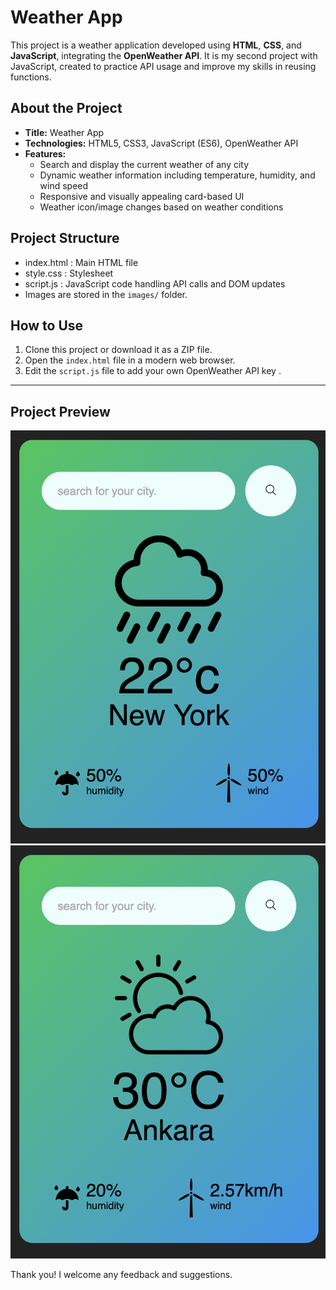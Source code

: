 # Weather App

This project is a weather application developed using **HTML**, **CSS**, and **JavaScript**, integrating the **OpenWeather API**. It is my second project with JavaScript, created to practice API usage and improve my skills in reusing functions.

## About the Project

- **Title:** Weather App  
- **Technologies:** HTML5, CSS3, JavaScript (ES6), OpenWeather API  
- **Features:**  
  - Search and display the current weather of any city
  - Dynamic weather information including temperature, humidity, and wind speed
  - Responsive and visually appealing card-based UI
  - Weather icon/image changes based on weather conditions

## Project Structure

- index.html : Main HTML file  
- style.css : Stylesheet  
- script.js : JavaScript code handling API calls and DOM updates  
- Images are stored in the `images/` folder.

## How to Use

1. Clone this project or download it as a ZIP file.  
2. Open the `index.html` file in a modern web browser.  
3. Edit the `script.js` file to add your own OpenWeather API key .

---

## Project Preview

![Weather App Screenshot 1](images/ss1.png)  
![Weather App Screenshot 2](images/ss2.png)  

Thank you! I welcome any feedback and suggestions.
